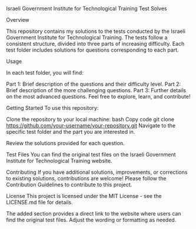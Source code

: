 Israeli Government Institute for Technological Training Test Solves


Overview

This repository contains my solutions to the tests conducted by the Israeli Government Institute for Technological Training. The tests follow a consistent structure, divided into three parts of increasing difficulty. Each test folder includes solutions for questions corresponding to each part.

Usage

In each test folder, you will find:

Part 1: Brief description of the questions and their difficulty level.
Part 2: Brief description of the more challenging questions.
Part 3: Further details on the most advanced questions.
Feel free to explore, learn, and contribute!

Getting Started
To use this repository:

Clone the repository to your local machine:
bash
Copy code
git clone https://github.com/your-username/your-repository.git
Navigate to the specific test folder and the part you are interested in.

Review the solutions provided for each question.

Test Files
You can find the original test files on the Israeli Government Institute for Technological Training website.

Contributing
If you have additional solutions, improvements, or corrections to existing solutions, contributions are welcome! Please follow the Contribution Guidelines to contribute to this project.

License
This project is licensed under the MIT License - see the LICENSE.md file for details.

The added section provides a direct link to the website where users can find the original test files. Adjust the wording or formatting as needed.
